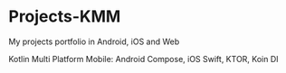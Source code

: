 # Projects-KMM
My projects portfolio in Android, iOS and Web

Kotlin Multi Platform Mobile: Android Compose, iOS Swift, KTOR, Koin DI

